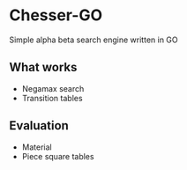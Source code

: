 # Chesser-GO
Simple alpha beta search engine written in GO


## What works
* Negamax search
* Transition tables


## Evaluation
* Material
* Piece square tables
